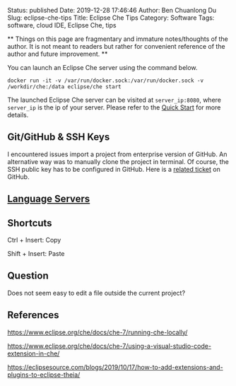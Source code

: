 Status: published
Date: 2019-12-28 17:46:46
Author: Ben Chuanlong Du
Slug: eclipse-che-tips
Title: Eclipse Che Tips
Category: Software
Tags: software, cloud IDE, Eclipse Che, tips

**
Things on this page are
fragmentary and immature notes/thoughts of the author.
It is not meant to readers
but rather for convenient reference of the author and future improvement.
**

You can launch an Eclipse Che server using the command below.
```
docker run -it -v /var/run/docker.sock:/var/run/docker.sock -v /workdir/che:/data eclipse/che start
```
The launched Eclipse Che server can be visited at `server_ip:8080`,
where `server_ip` is the ip of your server.
Please refer to the [Quick Start](https://www.eclipse.org/che/docs/quick-start.html#docker) for more details.

## Git/GitHub & SSH Keys

I encountered issues import a project from enterprise version of GitHub.
An alternative way was to manually clone the project in terminal.
Of course,
the SSH public key has to be configured in GitHub.
Here is a [related ticket](https://github.com/eclipse/che/issues/1938) on GitHub.

## [Language Servers](https://microsoft.github.io/language-server-protocol/implementors/servers/)

## Shortcuts

Ctrl + Insert: Copy

Shift + Insert: Paste

## Question

Does not seem easy to edit a file outside the current project?

## References

https://www.eclipse.org/che/docs/che-7/running-che-locally/

https://www.eclipse.org/che/docs/che-7/using-a-visual-studio-code-extension-in-che/

https://eclipsesource.com/blogs/2019/10/17/how-to-add-extensions-and-plugins-to-eclipse-theia/
